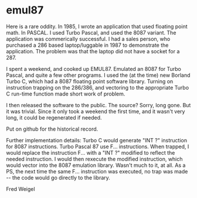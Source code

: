# emul87

Here is a rare oddity. In 1985, I wrote an application that used floating point math. In PASCAL. I used Turbo Pascal, and used the 8087 variant. The application was commerically successful. I had a sales person, who purchased a 286 based laptop/luggable in 1987 to demonstrate the application. The problem was that the laptop did not have a socket for a 287.

I spent a weekend, and cooked up EMUL87. Emulated an 8087 for Turbo Pascal, and quite a few other programs. I used the (at the time) new Borland Turbo C, which had a 8087 floating point software library. Turning on instruction trapping on the 286/386, and vectoring to the appropriate Turbo C run-time function made short work of problem.

I then released the software to the public. The source? Sorry, long gone. But it was trivial. Since it only took a weekend the first time, and it wasn't very long, it could be regenerated if needed.

Put on github for the historical record.

Further implementation details: Turbo C would generate "INT ?" instruction for 8087 instructions. Turbo Pascal 87 use F... instructions. When trapped,
I would replace the instruction F... with a "INT ?" modified to reflect the needed instruction. I would then rexecute the modified instruction, which
would vector into the 8087 emulation library. Wasn't much to it, at all. As a PS, the next time the same F... instruction was executed, no trap
was made -- the code would go directly to the library.

Fred Weigel
